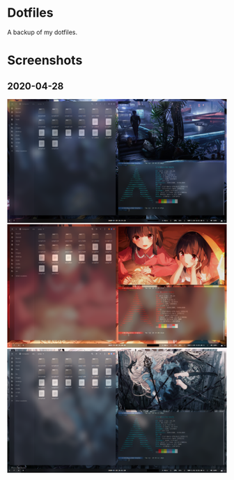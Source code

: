 # Dotfiles

A backup of my dotfiles.

# Screenshots

## 2020-04-28

![Spike Spiegel (Cowbow Bebop)](screenshots/cowboy-bebop00.png)
![Megumin & Komekko (Konosuba)](screenshots/konosuba00.png)
![Miscellaneous](screenshots/misc00.png)
